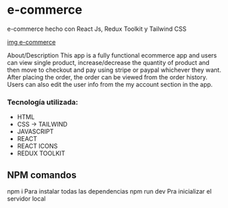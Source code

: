 # e-commerce
e-commerce hecho con React Js, Redux Toolkit y Tailwind CSS

[img e-commerce](src/assets/img-e-commerce.png)

About/Description
This app is a fully functional ecommerce app and users can view single product, increase/decrease the quantity of product and then move 
to checkout and pay using stripe or paypal whichever they want.
After placing the order, the order can be viewed from the order history. Users can also edit the user info from
the my account section in the app.
 
### Tecnología utilizada:
* HTML
* CSS -> TAILWIND
* JAVASCRIPT
* REACT
* REACT ICONS
* REDUX TOOLKIT

## NPM comandos
npm i  Para instalar todas las dependencias 
npm run dev  Pra inicializar el servidor local
